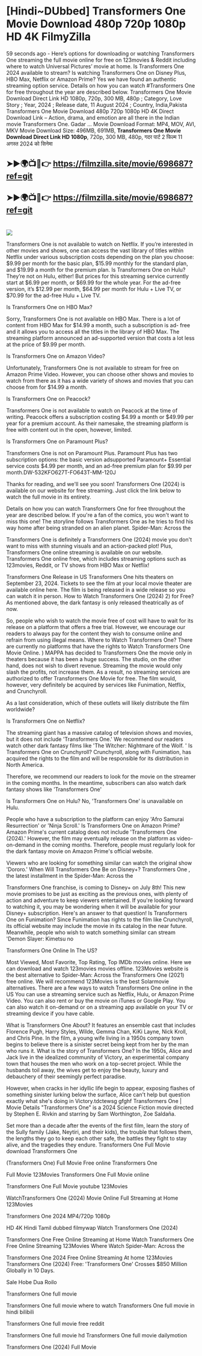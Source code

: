 # [Hindi~DUbbed] Transformers One Movie Download 480p 720p 1080p HD 4K FilmyZilla


59 seconds ago - Here’s options for downloading or watching Transformers One streaming the full movie online for free on 123movies & Reddit including where to watch Universal Pictures’ movie at home. Is Transformers One 2024 available to stream? Is watching Transformers One on Disney Plus, HBO Max, Netflix or Amazon Prime? Yes we have found an authentic streaming option service. Details on how you can watch #Transformers One for free throughout the year are described below. Transformers One Movie Download Direct Link HD 1080p, 720p, 300 MB, 480p ; Category, Love Story ; Year, 2024 ; Release date, 11 August 2024 ; Country, India,Pakista Transformers One Movie Download 480p 720p 1080p HD 4K Direct Download Link – Action, drama, and emotion are all there in the Indian movie Transformers One. Gadar ...
Movie Download Format: MP4, MOV, AVI, MKV
Movie Download Size: 496MB, 691MB, **Transformers One Movie Download Direct Link HD 1080p**, 720p, 300 MB, 480p, गदर पार्ट 2 फिल्म 11 अगस्त 2024 को सिनेमा

## ➤►🌍📺📱👉   https://filmzilla.site/movie/698687?ref=git

## ➤►🌍📺📱👉   https://filmzilla.site/movie/698687?ref=git

#

<img src="https://image.tmdb.org/t/p/w780//yNU8UF3DOmv3G9gVNAj34beclTG.jpg" />

Transformers One is not available to watch on Netflix. If you’re interested in other movies and shows, one can access the vast library of titles within Netflix under various subscription costs depending on the plan you choose: $9.99 per month for the basic plan, $15.99 monthly for the standard plan, and $19.99 a month for the premium plan. Is Transformers One on Hulu? They’re not on Hulu, either! But prices for this streaming service currently start at $6.99 per month, or $69.99 for the whole year. For the ad-free version, it’s $12.99 per month, $64.99 per month for Hulu + Live TV, or $70.99 for the ad-free Hulu + Live TV.

Is Transformers One on HBO Max?

Sorry, Transformers One is not available on HBO Max. There is a lot of content from HBO Max for $14.99 a month, such a subscription is ad- free and it allows you to access all the titles in the library of HBO Max. The streaming platform announced an ad-supported version that costs a lot less at the price of $9.99 per month.

Is Transformers One on Amazon Video?

Unfortunately, Transformers One is not available to stream for free on Amazon Prime Video. However, you can choose other shows and movies to watch from there as it has a wide variety of shows and movies that you can choose from for $14.99 a month.

Is Transformers One on Peacock?

Transformers One is not available to watch on Peacock at the time of writing. Peacock offers a subscription costing $4.99 a month or $49.99 per year for a premium account. As their namesake, the streaming platform is free with content out in the open, however, limited.

Is Transformers One on Paramount Plus?

Transformers One is not on Paramount Plus. Paramount Plus has two subscription options: the basic version adsupported Paramount+ Essential service costs $4.99 per month, and an ad-free premium plan for $9.99 per month.DW-532KFO627T-FO643T-MM-120J

Thanks for reading, and we'll see you soon! Transformers One (2024) is available on our website for free streaming. Just click the link below to watch the full movie in its entirety.

Details on how you can watch Transformers One for free throughout the year are described below. If you're a fan of the comics, you won't want to miss this one! The storyline follows Transformers One as he tries to find his way home after being stranded on an alien planet. Spider-Man: Across the

Transformers One is definitely a Transformers One (2024) movie you don't want to miss with stunning visuals and an action-packed plot! Plus, Transformers One online streaming is available on our website. Transformers One online free, which includes streaming options such as 123movies, Reddit, or TV shows from HBO Max or Netflix!

Transformers One Release in US Transformers One hits theaters on September 23, 2024. Tickets to see the film at your local movie theater are available online here. The film is being released in a wide release so you can watch it in person. How to Watch Transformers One (2024) 2) for Free? As mentioned above, the dark fantasy is only released theatrically as of now.

So, people who wish to watch the movie free of cost will have to wait for its release on a platform that offers a free trial. However, we encourage our readers to always pay for the content they wish to consume online and refrain from using illegal means. Where to Watch Transformers One? There are currently no platforms that have the rights to Watch Transformers One Movie Online. ) MAPPA has decided to Transformers One the movie only in theaters because it has been a huge success. The studio, on the other hand, does not wish to divert revenue. Streaming the movie would only slash the profits, not increase them. As a result, no streaming services are authorized to offer Transformers One Movie for free. The film would, however, very definitely be acquired by services like Funimation, Netflix, and Crunchyroll.

As a last consideration, which of these outlets will likely distribute the film worldwide?

Is Transformers One on Netflix?

The streaming giant has a massive catalog of television shows and movies, but it does not include 'Transformers One.' We recommend our readers watch other dark fantasy films like 'The Witcher: Nightmare of the Wolf. ' Is Transformers One on Crunchyroll? Crunchyroll, along with Funimation, has acquired the rights to the film and will be responsible for its distribution in North America.

Therefore, we recommend our readers to look for the movie on the streamer in the coming months. In the meantime, subscribers can also watch dark fantasy shows like 'Transformers One'

Is Transformers One on Hulu? No, 'Transformers One' is unavailable on Hulu.

People who have a subscription to the platform can enjoy 'Afro Samurai Resurrection' or 'Ninja Scroll.' Is Transformers One on Amazon Prime? Amazon Prime's current catalog does not include 'Transformers One (2024).' However, the film may eventually release on the platform as video-on-demand in the coming months. Therefore, people must regularly look for the dark fantasy movie on Amazon Prime's official website.

Viewers who are looking for something similar can watch the original show 'Dororo.' When Will Transformers One Be on Disney+? Transformers One , the latest installment in the Spider-Man: Across the

Transformers One franchise, is coming to Disney+ on July 8th! This new movie promises to be just as exciting as the previous ones, with plenty of action and adventure to keep viewers entertained. If you're looking forward to watching it, you may be wondering when it will be available for your Disney+ subscription. Here's an answer to that question! Is Transformers One on Funimation? Since Funimation has rights to the film like Crunchyroll, its official website may include the movie in its catalog in the near future. Meanwhile, people who wish to watch something similar can stream 'Demon Slayer: Kimetsu no

Transformers One Online In The US?

Most Viewed, Most Favorite, Top Rating, Top IMDb movies online. Here we can download and watch 123movies movies offline. 123Movies website is the best alternative to Spider-Man: Across the Transformers One (2021) free online. We will recommend 123Movies is the best Solarmovie alternatives. There are a few ways to watch Transformers One online in the US You can use a streaming service such as Netflix, Hulu, or Amazon Prime Video. You can also rent or buy the movie on iTunes or Google Play. You can also watch it on-demand or on a streaming app available on your TV or streaming device if you have cable.

What is Transformers One About? It features an ensemble cast that includes Florence Pugh, Harry Styles, Wilde, Gemma Chan, KiKi Layne, Nick Kroll, and Chris Pine. In the film, a young wife living in a 1950s company town begins to believe there is a sinister secret being kept from her by the man who runs it. What is the story of Transformers One? In the 1950s, Alice and Jack live in the idealized community of Victory, an experimental company town that houses the men who work on a top-secret project. While the husbands toil away, the wives get to enjoy the beauty, luxury and debauchery of their seemingly perfect paradise.

However, when cracks in her idyllic life begin to appear, exposing flashes of something sinister lurking below the surface, Alice can't help but question exactly what she's doing in Victory.tdctewsg gfghf Transformers One | Movie Details "Transformers One" is a 2024 Science Fiction movie directed by Stephen E. Rivkin and starring by Sam Worthington, Zoe Saldaña.

Set more than a decade after the events of the first film, learn the story of the Sully family (Jake, Neytiri, and their kids), the trouble that follows them, the lengths they go to keep each other safe, the battles they fight to stay alive, and the tragedies they endure. Transformers One Full Movie download Transformers One

(Transformers One) Full Movie Free online Transformers One

Full Movie 123Movies Transformers One Full Movie online

Transformers One Full Movie youtube 123Movies

WatchTransformers One (2024) Movie Online Full Streaming at Home 123Movies

Transformers One 2024 MP4/720p 1080p

HD 4K Hindi Tamil dubbed filmywap Watch Transformers One (2024)

Transformers One Free Online Streaming at Home Watch Transformers One Free Online Streaming 123Movies Where Watch Spider-Man: Across the

Transformers One 2024 Free Online Streaming At home 123Movies Transformers One (2024) Free: 'Transformers One' Crosses $850 Million Globally in 10 Days.

Sale Hobe Dua Roilo

Transformers One full movie

Transformers One full movie where to watch Transformers One full movie in hindi bilibili

Transformers One full movie free reddit

Transformers One full movie hd Transformers One full movie dailymotion

Transformers One (2024) Full Movie